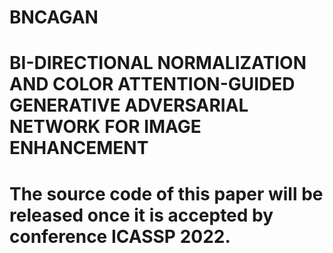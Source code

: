 # BNCAGAN
# BI-DIRECTIONAL NORMALIZATION AND COLOR ATTENTION-GUIDED GENERATIVE ADVERSARIAL NETWORK FOR IMAGE ENHANCEMENT
# The source code of this paper will be released once it is accepted by conference ICASSP 2022.

